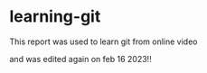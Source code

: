 # learning-git

This report was used to learn git from online video

and was edited again on feb 16 2023!!
